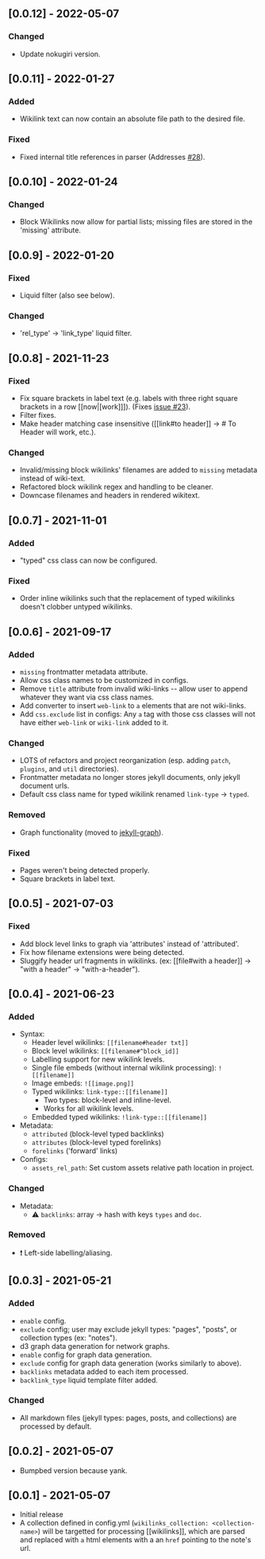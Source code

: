 ## [0.0.12] - 2022-05-07
### Changed
- Update nokugiri version.
## [0.0.11] - 2022-01-27
### Added
- Wikilink text can now contain an absolute file path to the desired file.
### Fixed
- Fixed internal title references in parser (Addresses [#28](https://github.com/manunamz/jekyll-wikilinks/issues/28)).
## [0.0.10] - 2022-01-24
### Changed
- Block Wikilinks now allow for partial lists; missing files are stored in the 'missing' attribute.
## [0.0.9] - 2022-01-20
### Fixed
- Liquid filter (also see below).
### Changed
- 'rel_type' -> 'link_type' liquid filter.
## [0.0.8] - 2021-11-23
### Fixed
- Fix square brackets in label text (e.g. labels with three right square brackets in a row [[now|[work]]]). (Fixes [issue #23](https://github.com/manunamz/jekyll-wikilinks/issues/23)).
- Filter fixes.
- Make header matching case insensitive ([[link#to header]] -> # To Header will work, etc.).
### Changed
- Invalid/missing block wikilinks' filenames are added to `missing` metadata instead of wiki-text.
- Refactored block wikilink regex and handling to be cleaner.
- Downcase filenames and headers in rendered wikitext.

## [0.0.7] - 2021-11-01
### Added
- "typed" css class can now be configured.
### Fixed
- Order inline wikilinks such that the replacement of typed wikilinks doesn't clobber untyped wikilinks.

## [0.0.6] - 2021-09-17
### Added
- `missing` frontmatter metadata attribute.
- Allow css class names to be customized in configs.
- Remove `title` attribute from invalid wiki-links -- allow user to append whatever they want via css class names.
- Add converter to insert `web-link` to `a` elements that are not wiki-links.
- Add `css.exclude` list in configs: Any `a` tag with those css classes will not have either `web-link` or `wiki-link` added to it.
### Changed
- LOTS of refactors and project reorganization (esp. adding `patch`, `plugins`, and `util` directories).
- Frontmatter metadata no longer stores jekyll documents, only jekyll document urls.
- Default css class name for typed wikilink renamed `link-type` -> `typed`.
### Removed
- Graph functionality (moved to [jekyll-graph](https://github.com/manunamz/jekyll-graph/)).
### Fixed
- Pages weren't being detected properly.
- Square brackets in label text.

## [0.0.5] - 2021-07-03
### Fixed
- Add block level links to graph via 'attributes' instead of 'attributed'.
- Fix how filename extensions were being detected.
- Sluggify header url fragments in wikilinks. (ex: [[file#with a header]] -> "with a header" -> "with-a-header").

## [0.0.4] - 2021-06-23
### Added
- Syntax:
  - Header level wikilinks: `[[filename#header txt]]`
  - Block level wikilinks: `[[filename#^block_id]]`
  - Labelling support for new wikilink levels.
  - Single file embeds (without internal wikilink processing): `![[filename]]`
  - Image embeds: `![[image.png]]`
  - Typed wikilinks: `link-type::[[filename]]`
    - Two types: block-level and inline-level.
    - Works for all wikilink levels.
  - Embedded typed wikilinks: `!link-type::[[filename]]`
- Metadata:
  - `attributed` (block-level typed backlinks)
  - `attributes` (block-level typed forelinks)
  - `forelinks` ('forward' links)
- Configs:
  - `assets_rel_path`: Set custom assets relative path location in project.
### Changed
- Metadata:
  - ⚠️ `backlinks`: array -> hash with keys `types` and `doc`.
### Removed
- ❗️ Left-side labelling/aliasing.

## [0.0.3] - 2021-05-21
### Added
- `enable` config.
- `exclude` config; user may exclude jekyll types: "pages", "posts", or collection types (ex: "notes").
- d3 graph data generation for network graphs.
- `enable` config for graph data generation.
- `exclude` config for graph data generation (works similarly to above).
- `backlinks` metadata added to each item processed.
- `backlink_type` liquid template filter added.
### Changed
- All markdown files (jekyll types: pages, posts, and collections) are processed by default.

## [0.0.2] - 2021-05-07
- Bumpbed version because yank.

## [0.0.1] - 2021-05-07
- Initial release
- A collection defined in config.yml (`wikilinks_collection: <collection-name>`) will be targetted for processing \[\[wikilinks]], which are parsed and replaced with `a` html elements with a an `href` pointing to the note's url.
